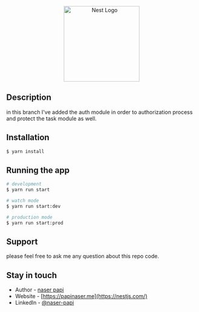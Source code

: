 <p align="center">
  <a href="http://nestjs.com/" target="blank"><img src="https://nestjs.com/img/logo-small.svg" width="200" alt="Nest Logo" /></a>
</p>

[circleci-image]: https://img.shields.io/circleci/build/github/nestjs/nest/master?token=abc123def456
[circleci-url]: https://circleci.com/gh/nestjs/nest

  
## Description

in this branch I've added the auth module in order to authorization process and protect the task module as well.

## Installation

```bash
$ yarn install
```

## Running the app

```bash
# development
$ yarn run start

# watch mode
$ yarn run start:dev

# production mode
$ yarn run start:prod
```

## Support
 
please feel free to ask me any question about this repo code.

## Stay in touch

- Author - [naser papi](naser.papi.dev@gmail.com)
- Website - [https://papinaser.me](https://nestjs.com/)
- LinkedIn - [@naser-papi](https://www.linkedin.com/in/naser-papi/)


